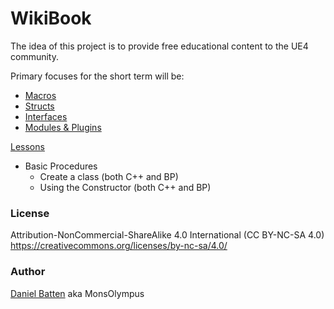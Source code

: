 # WikiBook

The idea of this project is to provide free educational content to the UE4 community.

Primary focuses for the short term will be:
* [Macros](References/Macros.md)
* [Structs](References/Structs.md)
* [Interfaces](References/Interfaces.md)
* [Modules & Plugins](References/Modules.md)

[Lessons](Lessons/Contents.md)
* Basic Procedures
  * Create a class (both C++ and BP)
  * Using the Constructor (both C++ and BP)



### License
Attribution-NonCommercial-ShareAlike 4.0 International (CC BY-NC-SA 4.0)<br>
https://creativecommons.org/licenses/by-nc-sa/4.0/

### Author
[Daniel Batten](https://www.linkedin.com/in/danielbatten/) aka MonsOlympus
